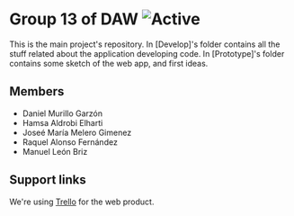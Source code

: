 # Group 13 of DAW   ![Active](https://img.shields.io/badge/version-0.1-blue)
This is the main project's repository. In [Develop]'s folder contains all the stuff related about the application developing code. In [Prototype]'s folder contains some sketch of the web app, and first ideas.

## Members
- Daniel Murillo Garzón
- Hamsa Aldrobi Elharti
- Joseé María Melero Gimenez
- Raquel Alonso Fernández
- Manuel León Briz
  
## Support links
We're using [Trello](https://trello.com/b/CyhfEwRF/daw-g13) for the web product.
